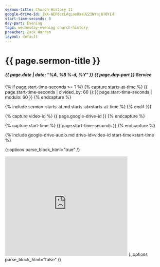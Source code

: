 ```yaml
---
sermon-title: Church History 11
google-drive-id: 1kX-NEF0ecLAqLaeOaaUZZINYajUTOYIH
start-time-seconds: 0
day-part: Evening
tags: wednesday-evening church-history
preacher: Zack Warren
layout: default
---
```


# {{ page.sermon-title }}

##### {{ page.date | date: "%A, %B %-d, %Y" }} {{ page.day-part }} Service

{% if page.start-time-seconds >= 1 %}
{% capture starts-at-time %}
{{ page.start-time-seconds | divided_by: 60 }}:{{ page.start-time-seconds | modulo: 60 }}
{% endcapture %}

{% include sermon-starts-at.md starts-at=starts-at-time %}
{% endif %}

{% capture video-id %}
{{ page.google-drive-id }}
{% endcapture %}

{% capture start-time %}
{{ page.start-time-seconds }}
{% endcapture %}

{% include google-drive-audio.md drive-id=video-id start-time=start-time %}

{::options parse_block_html="true" /}
<iframe src="https://onedrive.live.com/embed?cid=19DF4E5D38A1B8EB&resid=19DF4E5D38A1B8EB%2149228&authkey=AIX6i8V0jYoLgxY&em=2" width="402" height="327" frameborder="0" scrolling="no"></iframe>
{::options parse_block_html="false" /}
